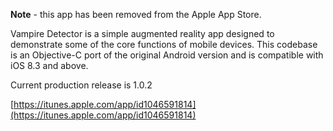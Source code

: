 **Note** - this app has been removed from the Apple App Store.

Vampire Detector is a simple augmented reality app designed to demonstrate some of the core functions of mobile devices. This codebase is an Objective-C port of the original Android version and is compatible with iOS 8.3 and above.

Current production release is 1.0.2

[https://itunes.apple.com/app/id1046591814](https://itunes.apple.com/app/id1046591814)


